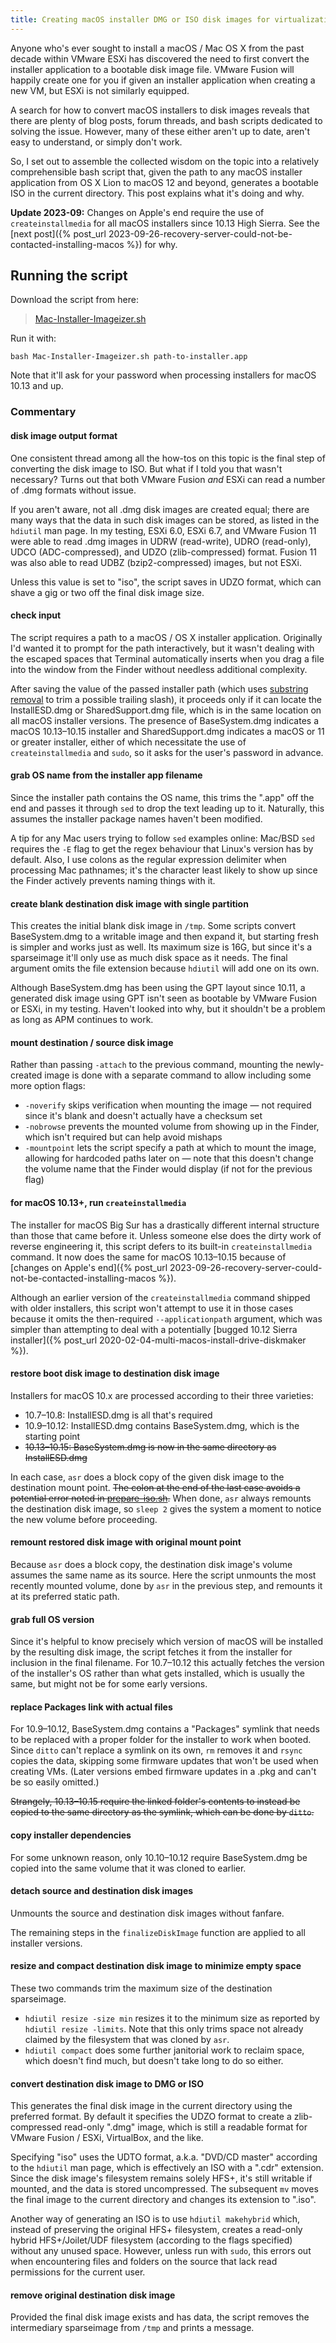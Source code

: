 ```yaml
---
title: Creating macOS installer DMG or ISO disk images for virtualization
---
```


Anyone who's ever sought to install a macOS / Mac OS X from the past decade within VMware ESXi has discovered the need to first convert the installer application to a bootable disk image file. VMware Fusion will happily create one for you if given an installer application when creating a new VM, but ESXi is not similarly equipped.

A search for how to convert macOS installers to disk images reveals that there are plenty of blog posts, forum threads, and bash scripts dedicated to solving the issue. However, many of these either aren't up to date, aren't easy to understand, or simply don't work.

So, I set out to assemble the collected wisdom on the topic into a relatively comprehensible bash script that, given the path to any macOS installer application from OS X Lion to macOS 12 and beyond, generates a bootable ISO in the current directory. This post explains what it's doing and why.

**Update 2023-09:** Changes on Apple's end require the use of `createinstallmedia` for all macOS installers since 10.13 High Sierra. See the [next post]({% post_url 2023-09-26-recovery-server-could-not-be-contacted-installing-macos %}) for why.

## Running the script

Download the script from here:

> [Mac-Installer-Imageizer.sh](https://github.com/EricFromCanada/byte-bucket/blob/master/bash/Mac-Installer-Imageizer.sh)

Run it with:

    bash Mac-Installer-Imageizer.sh path-to-installer.app

Note that it'll ask for your password when processing installers for macOS 10.13 and up.

### Commentary

#### disk image output format

One consistent thread among all the how-tos on this topic is the final step of converting the disk image to ISO. But what if I told you that wasn't necessary? Turns out that both VMware Fusion _and_ ESXi can read a number of .dmg formats without issue.

If you aren't aware, not all .dmg disk images are created equal; there are many ways that the data in such disk images can be stored, as listed in the `hdiutil` man page. In my testing, ESXi 6.0, ESXi 6.7, and VMware Fusion 11 were able to read .dmg images in UDRW (read-write), UDRO (read-only), UDCO (ADC-compressed), and UDZO (zlib-compressed) format. Fusion 11 was also able to read UDBZ (bzip2-compressed) images, but not ESXi.

Unless this value is set to "iso", the script saves in UDZO format, which can shave a gig or two off the final disk image size.

#### check input

The script requires a path to a macOS / OS X installer application. Originally I'd wanted it to prompt for the path interactively, but it wasn't dealing with the escaped spaces that Terminal automatically inserts when you drag a file into the window from the Finder without needless additional complexity.

After saving the value of the passed installer path (which uses [substring removal](https://wiki.bash-hackers.org/syntax/pe#substring_removal) to trim a possible trailing slash), it proceeds only if it can locate the InstallESD.dmg or SharedSupport.dmg file, which is in the same location on all macOS installer versions. The presence of BaseSystem.dmg indicates a macOS 10.13–10.15 installer and SharedSupport.dmg indicates a macOS or 11 or greater installer, either of which necessitate the use of `createinstallmedia` and `sudo`, so it asks for the user's password in advance.

#### grab OS name from the installer app filename

Since the installer path contains the OS name, this trims the ".app" off the end and passes it through `sed` to drop the text leading up to it. Naturally, this assumes the installer package names haven't been modified.

A tip for any Mac users trying to follow `sed` examples online: Mac/BSD `sed` requires the `-E` flag to get the regex behaviour that Linux's version has by default. Also, I use colons as the regular expression delimiter when processing Mac pathnames; it's the character least likely to show up since the Finder actively prevents naming things with it.

#### create blank destination disk image with single partition

This creates the initial blank disk image in `/tmp`. Some scripts convert BaseSystem.dmg to a writable image and then expand it, but starting fresh is simpler and works just as well. Its maximum size is 16G, but since it's a sparseimage it'll only use as much disk space as it needs. The final argument omits the file extension because `hdiutil` will add one on its own.

Although BaseSystem.dmg has been using the GPT layout since 10.11, a generated disk image using GPT isn't seen as bootable by VMware Fusion or ESXi, in my testing. Haven't looked into why, but it shouldn't be a problem as long as APM continues to work.

#### mount destination / source disk image

Rather than passing `-attach` to the previous command, mounting the newly-created image is done with a separate command to allow including some more option flags:

- `-noverify` skips verification when mounting the image — not required since it's blank and doesn't actually have a checksum set
- `-nobrowse` prevents the mounted volume from showing up in the Finder, which isn't required but can help avoid mishaps
- `-mountpoint` lets the script specify a path at which to mount the image, allowing for hardcoded paths later on — note that this doesn't change the volume name that the Finder would display (if not for the previous flag)

#### for macOS 10.13+, run `createinstallmedia`

The installer for macOS Big Sur has a drastically different internal structure than those that came before it. Unless someone else does the dirty work of reverse engineering it, this script defers to its built-in `createinstallmedia` command. It now does the same for macOS 10.13–10.15 because of [changes on Apple's end]({% post_url 2023-09-26-recovery-server-could-not-be-contacted-installing-macos %}).

Although an earlier version of the `createinstallmedia` command shipped with older installers, this script won't attempt to use it in those cases because it omits the then-required `--applicationpath` argument, which was simpler than attempting to deal with a potentially [bugged 10.12 Sierra installer]({% post_url 2020-02-04-multi-macos-install-drive-diskmaker %}).

#### restore boot disk image to destination disk image

Installers for macOS 10.x are processed according to their three varieties:

- 10.7–10.8: InstallESD.dmg is all that's required
- 10.9–10.12: InstallESD.dmg contains BaseSystem.dmg, which is the starting point
- ~~10.13–10.15: BaseSystem.dmg is now in the same directory as InstallESD.dmg~~

In each case, `asr` does a block copy of the given disk image to the destination mount point. ~~The colon at the end of the last case avoids a potential error noted in [prepare-iso.sh](https://github.com/geerlingguy/macos-virtualbox-vm/blob/master/prepare-iso.sh#L78).~~ When done, `asr` always remounts the destination disk image, so `sleep 2` gives the system a moment to notice the new volume before proceeding.

#### remount restored disk image with original mount point

Because `asr` does a block copy, the destination disk image's volume assumes the same name as its source. Here the script unmounts the most recently mounted volume, done by `asr` in the previous step, and remounts it at its preferred static path.

#### grab full OS version

Since it's helpful to know precisely which version of macOS will be installed by the resulting disk image, the script fetches it from the installer for inclusion in the final filename. For 10.7–10.12 this actually fetches the version of the installer's OS rather than what gets installed, which is usually the same, but might not be for some early versions.

#### replace Packages link with actual files

For 10.9–10.12, BaseSystem.dmg contains a "Packages" symlink that needs to be replaced with a proper folder for the installer to work when booted. Since `ditto` can't replace a symlink on its own, `rm` removes it and `rsync` copies the data, skipping some firmware updates that won't be used when creating VMs. (Later versions embed firmware updates in a .pkg and can't be so easily omitted.)

~~Strangely, 10.13–10.15 require the linked folder's contents to instead be copied to the same directory as the symlink, which can be done by `ditto`.~~

#### copy installer dependencies

For some unknown reason, only 10.10–10.12 require BaseSystem.dmg be copied into the same volume that it was cloned to earlier.

#### detach source and destination disk images

Unmounts the source and destination disk images without fanfare.

The remaining steps in the `finalizeDiskImage` function are applied to all installer versions.

#### resize and compact destination disk image to minimize empty space

These two commands trim the maximum size of the destination sparseimage.

- `hdiutil resize -size min` resizes it to the minimum size as reported by `hdiutil resize -limits`. Note that this only trims space not already claimed by the filesystem that was cloned by `asr`.
- `hdiutil compact` does some further janitorial work to reclaim space, which doesn't find much, but doesn't take long to do so either.

#### convert destination disk image to DMG or ISO

This generates the final disk image in the current directory using the preferred format. By default it specifies the UDZO format to create a zlib-compressed read-only ".dmg" image, which is still a readable format for VMware Fusion / ESXi, VirtualBox, and the like.

Specifying "iso" uses the UDTO format, a.k.a. "DVD/CD master" according to the `hdiutil` man page, which is effectively an ISO with a ".cdr" extension. Since the disk image's filesystem remains solely HFS+, it's still writable if mounted, and the data is stored uncompressed. The subsequent `mv` moves the final image to the current directory and changes its extension to ".iso".

Another way of generating an ISO is to use `hdiutil makehybrid` which, instead of preserving the original HFS+ filesystem, creates a read-only hybrid HFS+/Joilet/UDF filesystem (according to the flags specified) without any unused space. However, unless run with `sudo`, this errors out when encountering files and folders on the source that lack read permissions for the current user.

#### remove original destination disk image

Provided the final disk image exists and has data, the script removes the intermediary sparseimage from `/tmp` and prints a message.
